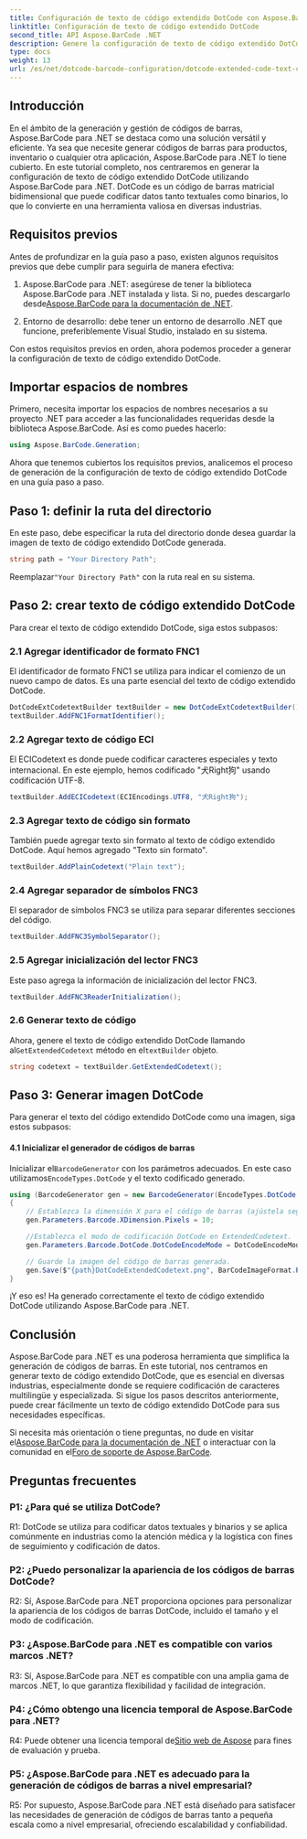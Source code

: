 ```yaml
---
title: Configuración de texto de código extendido DotCode con Aspose.BarCode para .NET
linktitle: Configuración de texto de código extendido DotCode
second_title: API Aspose.BarCode .NET
description: Genere la configuración de texto de código extendido DotCode con facilidad utilizando Aspose.BarCode para .NET. Siga nuestra guía paso a paso para una creación eficiente de códigos de barras.
type: docs
weight: 13
url: /es/net/dotcode-barcode-configuration/dotcode-extended-code-text-configuration/
---
```

## Introducción

En el ámbito de la generación y gestión de códigos de barras, Aspose.BarCode para .NET se destaca como una solución versátil y eficiente. Ya sea que necesite generar códigos de barras para productos, inventario o cualquier otra aplicación, Aspose.BarCode para .NET lo tiene cubierto. En este tutorial completo, nos centraremos en generar la configuración de texto de código extendido DotCode utilizando Aspose.BarCode para .NET. DotCode es un código de barras matricial bidimensional que puede codificar datos tanto textuales como binarios, lo que lo convierte en una herramienta valiosa en diversas industrias.

## Requisitos previos

Antes de profundizar en la guía paso a paso, existen algunos requisitos previos que debe cumplir para seguirla de manera efectiva:

1.  Aspose.BarCode para .NET: asegúrese de tener la biblioteca Aspose.BarCode para .NET instalada y lista. Si no, puedes descargarlo desde[Aspose.BarCode para la documentación de .NET](https://reference.aspose.com/barcode/net/).

2. Entorno de desarrollo: debe tener un entorno de desarrollo .NET que funcione, preferiblemente Visual Studio, instalado en su sistema.

Con estos requisitos previos en orden, ahora podemos proceder a generar la configuración de texto de código extendido DotCode.

## Importar espacios de nombres

Primero, necesita importar los espacios de nombres necesarios a su proyecto .NET para acceder a las funcionalidades requeridas desde la biblioteca Aspose.BarCode. Así es como puedes hacerlo:


```csharp
using Aspose.BarCode.Generation;
```

Ahora que tenemos cubiertos los requisitos previos, analicemos el proceso de generación de la configuración de texto de código extendido DotCode en una guía paso a paso.



## Paso 1: definir la ruta del directorio

En este paso, debe especificar la ruta del directorio donde desea guardar la imagen de texto de código extendido DotCode generada.

```csharp
string path = "Your Directory Path";
```

 Reemplazar`"Your Directory Path"` con la ruta real en su sistema.

## Paso 2: crear texto de código extendido DotCode

Para crear el texto de código extendido DotCode, siga estos subpasos:

### 2.1 Agregar identificador de formato FNC1

El identificador de formato FNC1 se utiliza para indicar el comienzo de un nuevo campo de datos. Es una parte esencial del texto de código extendido DotCode.

```csharp
DotCodeExtCodetextBuilder textBuilder = new DotCodeExtCodetextBuilder();
textBuilder.AddFNC1FormatIdentifier();
```

### 2.2 Agregar texto de código ECI

El ECICodetext es donde puede codificar caracteres especiales y texto internacional. En este ejemplo, hemos codificado "犬Right狗" usando codificación UTF-8.

```csharp
textBuilder.AddECICodetext(ECIEncodings.UTF8, "犬Right狗");
```

### 2.3 Agregar texto de código sin formato

También puede agregar texto sin formato al texto de código extendido DotCode. Aquí hemos agregado "Texto sin formato".

```csharp
textBuilder.AddPlainCodetext("Plain text");
```

### 2.4 Agregar separador de símbolos FNC3

El separador de símbolos FNC3 se utiliza para separar diferentes secciones del código.

```csharp
textBuilder.AddFNC3SymbolSeparator();
```

### 2.5 Agregar inicialización del lector FNC3

Este paso agrega la información de inicialización del lector FNC3.

```csharp
textBuilder.AddFNC3ReaderInitialization();
```

### 2.6 Generar texto de código

 Ahora, genere el texto de código extendido DotCode llamando al`GetExtendedCodetext` método en el`textBuilder` objeto.

```csharp
string codetext = textBuilder.GetExtendedCodetext();
```

## Paso 3: Generar imagen DotCode

Para generar el texto del código extendido DotCode como una imagen, siga estos subpasos:

#### 4.1 Inicializar el generador de códigos de barras

 Inicializar el`BarcodeGenerator` con los parámetros adecuados. En este caso utilizamos`EncodeTypes.DotCode` y el texto codificado generado.

```csharp
using (BarcodeGenerator gen = new BarcodeGenerator(EncodeTypes.DotCode, codetext))
{
    // Establezca la dimensión X para el código de barras (ajústela según sea necesario).
    gen.Parameters.Barcode.XDimension.Pixels = 10;

    //Establezca el modo de codificación DotCode en ExtendedCodetext.
    gen.Parameters.Barcode.DotCode.DotCodeEncodeMode = DotCodeEncodeMode.ExtendedCodetext;

    // Guarde la imagen del código de barras generada.
    gen.Save($"{path}DotCodeExtendedCodetext.png", BarCodeImageFormat.Png);
}
```

¡Y eso es! Ha generado correctamente el texto de código extendido DotCode utilizando Aspose.BarCode para .NET.

## Conclusión

Aspose.BarCode para .NET es una poderosa herramienta que simplifica la generación de códigos de barras. En este tutorial, nos centramos en generar texto de código extendido DotCode, que es esencial en diversas industrias, especialmente donde se requiere codificación de caracteres multilingüe y especializada. Si sigue los pasos descritos anteriormente, puede crear fácilmente un texto de código extendido DotCode para sus necesidades específicas.

 Si necesita más orientación o tiene preguntas, no dude en visitar el[Aspose.BarCode para la documentación de .NET](https://reference.aspose.com/barcode/net/) o interactuar con la comunidad en el[Foro de soporte de Aspose.BarCode](https://forum.aspose.com/c/barcode/13).

## Preguntas frecuentes

### P1: ¿Para qué se utiliza DotCode?

R1: DotCode se utiliza para codificar datos textuales y binarios y se aplica comúnmente en industrias como la atención médica y la logística con fines de seguimiento y codificación de datos.

### P2: ¿Puedo personalizar la apariencia de los códigos de barras DotCode?

R2: Sí, Aspose.BarCode para .NET proporciona opciones para personalizar la apariencia de los códigos de barras DotCode, incluido el tamaño y el modo de codificación.

### P3: ¿Aspose.BarCode para .NET es compatible con varios marcos .NET?

R3: Sí, Aspose.BarCode para .NET es compatible con una amplia gama de marcos .NET, lo que garantiza flexibilidad y facilidad de integración.

### P4: ¿Cómo obtengo una licencia temporal de Aspose.BarCode para .NET?

 R4: Puede obtener una licencia temporal de[Sitio web de Aspose](https://purchase.aspose.com/temporary-license/) para fines de evaluación y prueba.

### P5: ¿Aspose.BarCode para .NET es adecuado para la generación de códigos de barras a nivel empresarial?

R5: Por supuesto, Aspose.BarCode para .NET está diseñado para satisfacer las necesidades de generación de códigos de barras tanto a pequeña escala como a nivel empresarial, ofreciendo escalabilidad y confiabilidad.